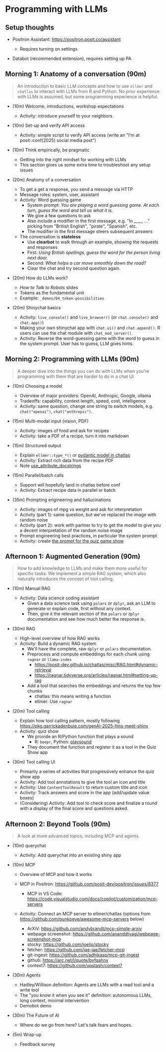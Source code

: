 # Programming with LLMs

## Setup thoughts

- Positron Assistant: https://positron.posit.co/assistant
  - Requires turning on settings

- Databot (recommended extension), requires setting up PA

## Morning 1: Anatomy of a conversation (90m)

> An introduction to basic LLM concepts and how to use `ellmer` and `chatlas` to interact with LLMs from R and Python. No prior experience with LLMs is assumed, but some programming experience is helpful.

- (10m) Welcome, introductions, workshop expectations
  - Activity: introduce yourself to your neighbors

- (10m) Set-up and verify API access
  - Activity: simple script to verify API access (write an "I'm at posit::conf(2025) social media post")

- (10m) Think empirically, be pragmatic
  - Getting into the right mindset for working with LLMs
  - This section gives us some extra time to troubleshoot any setup issues

- (20m) Anatomy of a conversation
  - To get a get a response, you send a message via HTTP
  - Message roles: system, user, assistant
  - Activity: Word guessing game
    - System prompt: _You are playing a word guessing game. At each turn, guess the word and tell us what it is._
    - We give a few questions to ask
    - Also include a modifier in the first message, e.g. "In ____, ..." picking from "British English", "pirate", "Spanish", etc.
    - The modifier in the first message steers subsequent answers
  - The conversation is **stateless**
    - Use **clearbot** to walk through an example, showing the requests and responses
    - First: _Using British spellings, guess the word for the person living next door._
    - Second: _What helps a car move smoothly down the road?_
    - Clear the chat and try second question again.

- (20m) How do LLMs work?
  - _How to Talk to Robots_ slides
  - Tokens as the fundamental unit
  - Example: `_demos/04_token-possibilities`

- (20m) Shinychat basics
  - Activity: `live_console()` and `live_browser()` (or `chat.console()` and `chat.app()`)
  - Making your own shinychat app with `chat.ui()` and `chat.append()`. R users can use the chat module with `chat_mod_server()`.
  - Activity: Reverse the word-guessing game with the word to guess in the system prompt. User has to guess, LLM gives hints.

## Morning 2: Programming with LLMs (90m)

> A deeper dive into the things you can do with LLMs when you're programming with them that are harder to do in a chat UI.

- (10m) Choosing a model
  - Overview of major providers: OpenAI, Anthropic, Google, ollama
  - Tradeoffs: capability, context length, speed, cost, intelligence
  - Activity: same question, change one string to switch models, e.g. `chat("openai")`, `chat("anthropic")`.

- (15m) Multi-modal input (vision, PDF)
  - Activity: images of food and ask for recipes
  - Activity: take a PDF of a recipe, turn it into markdown

- (15m) Structured output
  - Explain `ellmer::type_*()` or [pydantic model in chatlas](https://posit-dev.github.io/chatlas/get-started/structured-data.html)
  - Activity: Extract rich data from the recipe PDF
  - Note [use_attribute_docstrings](https://docs.pydantic.dev/latest/api/config/#pydantic.config.ConfigDict.use_attribute_docstrings)

- (15m) Parallel/batch calls
  - Support will hopefully land in chatlas before conf
  - Activity: Extract recipe data in parallel or batch

- (35m) Prompting engineering and hallucinations
  - Activity: images of mpg vs weight and ask for interpretation
  - Activity (part 1): same question, but we've replaced the image with random noise
  - Activity (part 2): work with partner to try to get the model to give you a decent interpretation of the random noise image
  - Prompt engineering best practices, in particular the system prompt
  - Activity: create [the prompt for the quiz game show](https://github.com/jcheng5/llm-quickstart/blob/main/02-tools-prompt.md)

## Afternoon 1: Augmented Generation (90m)

> How to add knowledge to LLMs and make them more useful for specific tasks. We implement a simple RAG system, which also naturally introduces the concept of tool calling.

- (10m) Manual RAG
  - Activity: Data science coding assistant
    - Given a data science task using `polars` or `dplyr`, ask an LLM to generate or explain code, first without any context.
    - Then, give it the relevant section of the `polars` or `dplyr` documentation and see how much better the response is.

- (30m) RAG
  - High-level overview of how RAG works
  - Activity: Build a dynamic RAG system
    - We'll have the complete, raw `dplyr` or `polars` documentation.
    - Preprocess and compute embeddings for each chunk using `ragnar` or `llama-index`
      - https://posit-dev.github.io/chatlas/misc/RAG.html#dynamic-retrieval
      - https://ragnar.tidyverse.org/articles/ragnar.html#setting-up-rag
    - Add a tool that searches the embeddings and returns the top few chunks
      - chatlas: this means writing a function
      - ellmer: Use `ragnar`

- (20m) Tool calling
  - Explain how tool calling pattern, mostly following <https://pkg.garrickadenbuie.com/genAI-2025-llms-meet-shiny>
  - Activity: quiz show
    - We provide an R/Python function that plays a sound
      - R: `beepr`, Python: [playsound](https://pypi.org/project/playsound3/)
    - They document the function and register it as a tool in the Quiz Show app

- (30m) Tool calling UI
  - Primarily a series of activities that progressively enhance the quiz show app
  - Activity: Add tool annotations to give the tool an icon and title
  - Activity: Use `ContentToolResult` to return custom title and icon
  - Activity: Track answers and score in the app (add/update value boxes)
  - (Considering) Activity: Add tool to check score and finalize a round with a display of the final score and questions asked.

## Afternoon 2: Beyond Tools (90m)

> A look at more advanced topics, including MCP and agents.

- (10m) querychat
  - Activity: Add querychat into an existing shiny app

- (10m) MCP
  - Overview of MCP and how it works
  - MCP in Positron: https://github.com/posit-dev/positron/issues/8377
    - MCP in VS Code: https://code.visualstudio.com/docs/copilot/customization/mcp-servers

  - Activity: Connect an MCP server to ellmer/chatlas (options from https://github.com/punkpeye/awesome-mcp-servers below)
    - ArXiV: https://github.com/andybrandt/mcp-simple-arxiv
    - webpage screenshot: https://github.com/ananddtyagi/webpage-screenshot-mcp
    - stocky: https://github.com/joelio/stocky
    - fetcher: https://github.com/jae-jae/fetcher-mcp
    - git-ingest: https://github.com/adhikasp/mcp-git-ingest
    - github: https://arc.net/l/quote/bvfqahnx
    - context7: https://github.com/upstash/context7

- (30m) Agents
  - Hadley/Willison definition: Agents are LLMs with a read tool and a write tool
  - The "you know it when you see it" definition: autonomous LLMs, long context, minimal intervention
  - Demobot demo

- (30m) The Future of AI
  - Where do we go from here? Let's talk fears and hopes.

- (5m) Wrap-up
  - Feedback survey

